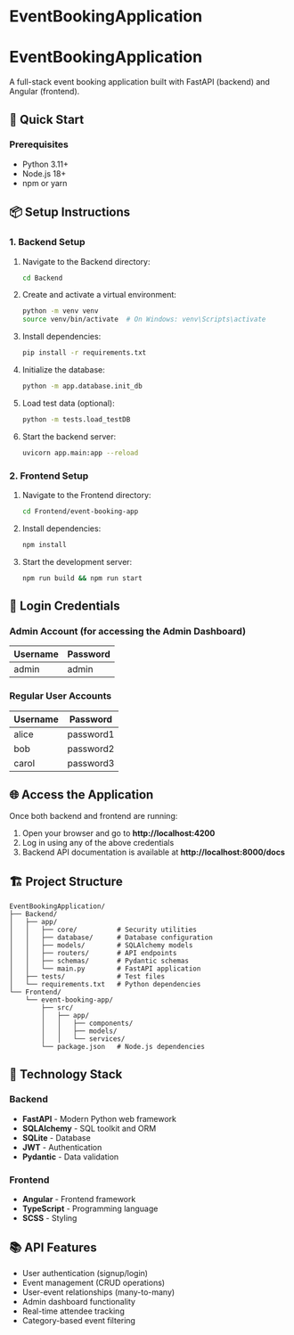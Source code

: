 # EventBookingApplication

# EventBookingApplication

A full-stack event booking application built with FastAPI (backend) and Angular (frontend).

## 🚀 Quick Start

### Prerequisites
- Python 3.11+
- Node.js 18+
- npm or yarn

## 📦 Setup Instructions

### 1. Backend Setup

1. Navigate to the Backend directory:
   ```bash
   cd Backend
   ```

2. Create and activate a virtual environment:
   ```bash
   python -m venv venv
   source venv/bin/activate  # On Windows: venv\Scripts\activate
   ```

3. Install dependencies:
   ```bash
   pip install -r requirements.txt
   ```

4. Initialize the database:
   ```bash
   python -m app.database.init_db
   ```

5. Load test data (optional):
   ```bash
   python -m tests.load_testDB
   ```

6. Start the backend server:
   ```bash
   uvicorn app.main:app --reload
   ```

### 2. Frontend Setup

1. Navigate to the Frontend directory:
   ```bash
   cd Frontend/event-booking-app
   ```

2. Install dependencies:
   ```bash
   npm install
   ```

3. Start the development server:
   ```bash
   npm run build && npm run start
   ```

## 🔐 Login Credentials

### Admin Account (for accessing the Admin Dashboard)
| Username | Password |
|----------|----------|
| admin    | admin    |

### Regular User Accounts
| Username | Password  |
|----------|-----------|
| alice    | password1 |
| bob      | password2 |
| carol    | password3 |

## 🌐 Access the Application

Once both backend and frontend are running:

1. Open your browser and go to **http://localhost:4200**
2. Log in using any of the above credentials
3. Backend API documentation is available at **http://localhost:8000/docs**

## 🏗️ Project Structure

```
EventBookingApplication/
├── Backend/
│   ├── app/
│   │   ├── core/          # Security utilities
│   │   ├── database/      # Database configuration
│   │   ├── models/        # SQLAlchemy models
│   │   ├── routers/       # API endpoints
│   │   ├── schemas/       # Pydantic schemas
│   │   └── main.py        # FastAPI application
│   ├── tests/             # Test files
│   └── requirements.txt   # Python dependencies
└── Frontend/
    └── event-booking-app/
        ├── src/
        │   ├── app/
        │   │   ├── components/
        │   │   ├── models/
        │   │   └── services/
        └── package.json   # Node.js dependencies
```

## 🔧 Technology Stack

### Backend
- **FastAPI** - Modern Python web framework
- **SQLAlchemy** - SQL toolkit and ORM
- **SQLite** - Database
- **JWT** - Authentication
- **Pydantic** - Data validation

### Frontend
- **Angular** - Frontend framework
- **TypeScript** - Programming language
- **SCSS** - Styling

## 📚 API Features

- User authentication (signup/login)
- Event management (CRUD operations)
- User-event relationships (many-to-many)
- Admin dashboard functionality
- Real-time attendee tracking
- Category-based event filtering
